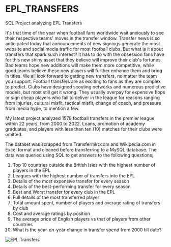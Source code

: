 # EPL_TRANSFERS
SQL Project analyzing EPL Transfers

It's that time of the year when football fans worldwide wait anxiously to see their respective teams' moves in the transfer window. Transfer news is so anticipated today that announcements of new signings generate the most website and social media traffic for most football clubs. 
But what is it about transfers that spark such interest? It has to do with the obsession fans have for this new shiny asset that they believe will improve their club's fortunes. Bad teams hope new additions will make them more competitive, while good teams believe these new players will further enhance them and bring in titles. We all look forward to getting new transfers, no matter the team you support.
Football transfers are as exciting to fans as they are complex to predict. Clubs have designed scouting networks and numerous predictive models, but most still get it wrong. They usually overpay for expensive flops or sign cheap players who fail to deliver in the league for reasons ranging from injuries, cultural misfit, tactical misfit, change of coach, and pressure from media hype, to mention a few.

My latest project analyzed 1578 football transfers in the premier league within 22 years, from 2000 to 2022. Loans, promotion of academy graduates, and players with less than ten (10) matches for their clubs were omitted.

The dataset was scrapped from Transfermkt.com and Wikipedia.com in Excel format and cleaned before transferring to a MySQL database. The data was queried using SQL to get answers to the following questions;

1.	Top 10 countries outside the British Isles with the highest number of players in the EPL
2.	Leagues with the highest number of transfers into the EPL
3.	Details of the most expensive transfer for every season
4.	Details of the best-performing transfer for every season
5.	Best and Worst transfer for every club in the EPL
6.	Full details of the most transferred player
7.	Total amount spent, number of players and average rating of transfers by club
8.	Cost and average ratings by position
9.	The average price of English players vs that of players from other countries
10.	What is the year-on-year change in transfer spend from 2000 till date?

![EPL Transfers](https://github.com/leks39/EPL_TRANSFERS/assets/113634690/ab35cc33-8e6e-47db-8893-02f5fa04484b)

